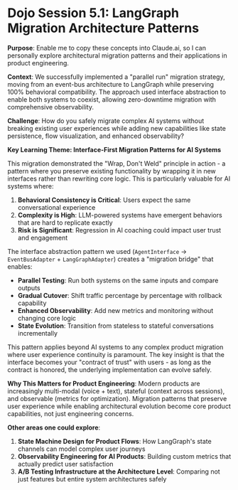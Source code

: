# Dojo Session 5.1: LangGraph Migration Architecture Patterns

**Purpose**: Enable me to copy these concepts into Claude.ai, so I can personally explore architectural migration patterns and their applications in product engineering.

**Context**: We successfully implemented a "parallel run" migration strategy, moving from an event-bus architecture to LangGraph while preserving 100% behavioral compatibility. The approach used interface abstraction to enable both systems to coexist, allowing zero-downtime migration with comprehensive observability.

**Challenge**: How do you safely migrate complex AI systems without breaking existing user experiences while adding new capabilities like state persistence, flow visualization, and enhanced observability?

**Key Learning Theme: Interface-First Migration Patterns for AI Systems**

This migration demonstrated the "Wrap, Don't Weld" principle in action - a pattern where you preserve existing functionality by wrapping it in new interfaces rather than rewriting core logic. This is particularly valuable for AI systems where:

1. **Behavioral Consistency is Critical**: Users expect the same conversational experience
2. **Complexity is High**: LLM-powered systems have emergent behaviors that are hard to replicate exactly
3. **Risk is Significant**: Regression in AI coaching could impact user trust and engagement

The interface abstraction pattern we used (`AgentInterface` → `EventBusAdapter` + `LangGraphAdapter`) creates a "migration bridge" that enables:
- **Parallel Testing**: Run both systems on the same inputs and compare outputs
- **Gradual Cutover**: Shift traffic percentage by percentage with rollback capability  
- **Enhanced Observability**: Add new metrics and monitoring without changing core logic
- **State Evolution**: Transition from stateless to stateful conversations incrementally

This pattern applies beyond AI systems to any complex product migration where user experience continuity is paramount. The key insight is that the interface becomes your "contract of trust" with users - as long as the contract is honored, the underlying implementation can evolve safely.

**Why This Matters for Product Engineering**: Modern products are increasingly multi-modal (voice + text), stateful (context across sessions), and observable (metrics for optimization). Migration patterns that preserve user experience while enabling architectural evolution become core product capabilities, not just engineering concerns.

**Other areas one could explore**:
1. **State Machine Design for Product Flows**: How LangGraph's state channels can model complex user journeys
2. **Observability Engineering for AI Products**: Building custom metrics that actually predict user satisfaction
3. **A/B Testing Infrastructure at the Architecture Level**: Comparing not just features but entire system architectures safely